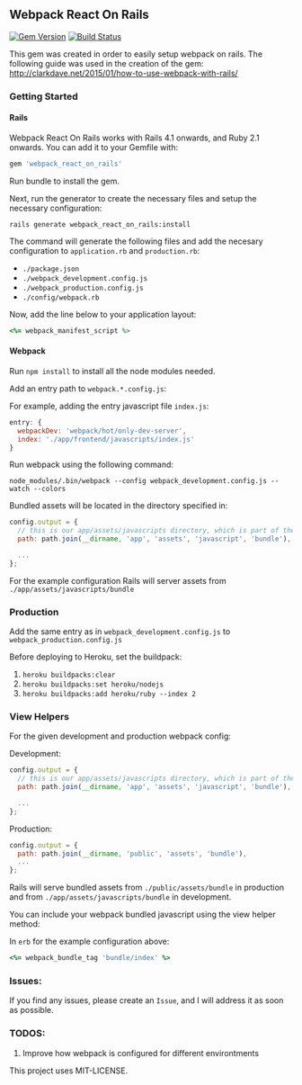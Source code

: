 ## Webpack React On Rails
[![Gem Version](https://badge.fury.io/rb/webpack_react_on_rails.svg)](https://badge.fury.io/rb/webpack_react_on_rails)
[![Build Status](https://travis-ci.org/brokenfingers/webpack_react_on_rails.svg?branch=fix%2Fallow-any-bundle-name-for-viewhelpers)](https://travis-ci.org/brokenfingers/webpack_react_on_rails)

This gem was created in order to easily setup webpack on rails. The following guide was used in the creation of the gem: http://clarkdave.net/2015/01/how-to-use-webpack-with-rails/

### Getting Started

#### Rails

Webpack React On Rails works with Rails 4.1 onwards, and Ruby 2.1 onwards. You can add it to your Gemfile with:

``` ruby
gem 'webpack_react_on_rails'
```

Run bundle to install the gem.

Next, run the generator to create the necessary files and setup the necessary configuration:

`rails generate webpack_react_on_rails:install`

The command will generate the following files and add the necesary configuration to `application.rb` and `production.rb`:

- `./package.json`
- `./webpack_development.config.js`
- `./webpack_production.config.js`
- `./config/webpack.rb`

Now, add the line below to your application layout:

``` ruby
<%= webpack_manifest_script %>
```

#### Webpack

Run `npm install` to install all the node modules needed.

Add an entry path to `webpack.*.config.js`:

For example, adding the entry javascript file `index.js`:

``` js
entry: {
  webpackDev: 'webpack/hot/only-dev-server',
  index: './app/frontend/javascripts/index.js'
}
```

Run webpack using the following command: 

`node_modules/.bin/webpack --config webpack_development.config.js --watch --colors`

Bundled assets will be located in the directory specified in:

``` js
config.output = {
  // this is our app/assets/javascripts directory, which is part of the Sprockets pipeline
  path: path.join(__dirname, 'app', 'assets', 'javascript', 'bundle'),

  ...
};
```

For the example configuration Rails will server assets from `./app/assets/javascripts/bundle`

### Production

Add the same entry as in `webpack_development.config.js` to `webpack_production.config.js`

Before deploying to Heroku, set the buildpack:

1. `heroku buildpacks:clear`
2. `heroku buildpacks:set heroku/nodejs`
3. `heroku buildpacks:add heroku/ruby --index 2`

### View Helpers

For the given development and production webpack config:

Development:

``` js
config.output = {
  // this is our app/assets/javascripts directory, which is part of the Sprockets pipeline
  path: path.join(__dirname, 'app', 'assets', 'javascript', 'bundle'),

  ...
};
```

Production: 

``` js
config.output = {
  path: path.join(__dirname, 'public', 'assets', 'bundle'),
  ...
};
```

Rails will serve bundled assets from `./public/assets/bundle` in production and from `./app/assets/javascripts/bundle` in development.

You can include your webpack bundled javascript using the view helper method:

In `erb` for the example configuration above:

``` ruby
<%= webpack_bundle_tag 'bundle/index' %>
```

### Issues:

If you find any issues, please create an `Issue`, and I will address it as soon as possible.

### TODOS:

1. Improve how webpack is configured for different environtments

This project uses MIT-LICENSE.
